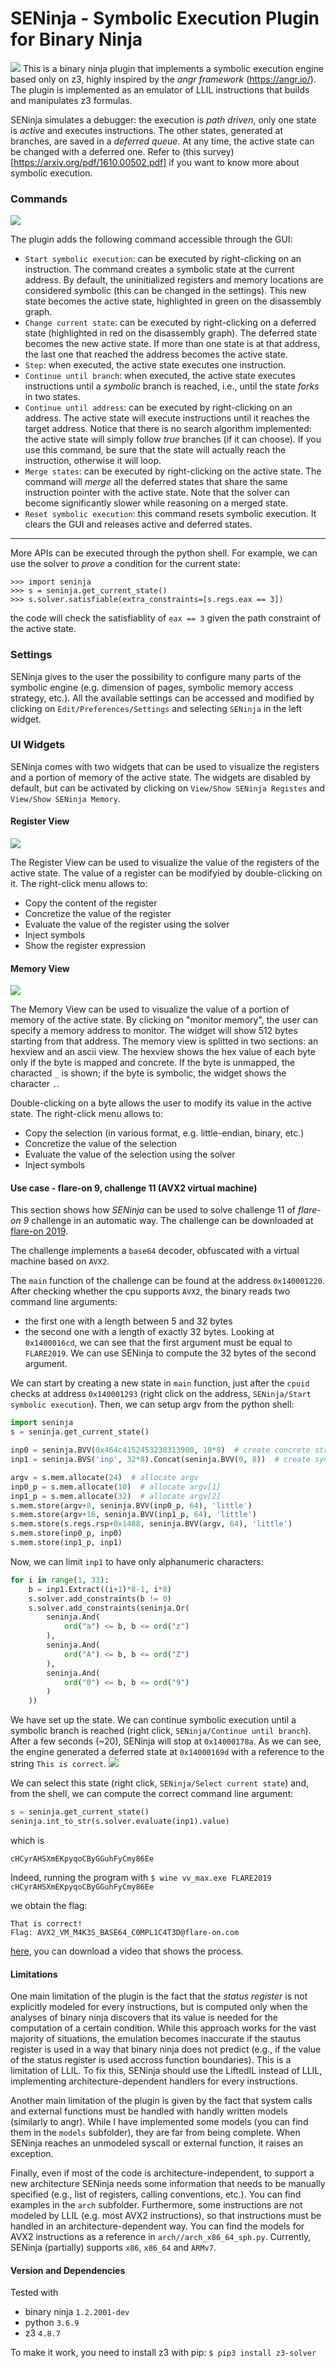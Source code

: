 # SENinja - Symbolic Execution Plugin for Binary Ninja
![](pictures/screenshot.png)
This is a binary ninja plugin that implements a symbolic execution engine based only on z3, highly inspired by the _angr framework_ (https://angr.io/). 
The plugin is implemented as an emulator of LLIL instructions that builds and manipulates z3 formulas. 

SENinja simulates a debugger: the execution is _path driven_, only one state is _active_ and executes instructions. The other states, generated at branches, are saved in a _deferred queue_. At any time, the active state can be changed with a deferred one.
Refer to (this survey)[https://arxiv.org/pdf/1610.00502.pdf] if you want to know more about symbolic execution.

### Commands
![](pictures/commands.png)

The plugin adds the following command accessible through the GUI:
- `Start symbolic execution`: can be executed by right-clicking on an instruction. The command creates a symbolic state at the current address. By default, the uninitialized registers and memory locations are considered symbolic (this can be changed in the settings). This new state becomes the active state, highlighted in green on the disassembly graph.
- `Change current state`: can be executed by right-clicking on a deferred state (highlighted in red on the disassembly graph). The deferred state becomes the new active state. If more than one state is at that address, the last one that reached the address becomes the active state.
- `Step`: when executed, the active state executes one instruction.
- `Continue until branch`: when executed, the active state executes instructions until a _symbolic_ branch is reached, i.e., until the state _forks_ in two states.
- `Continue until address`: can be executed by right-clicking on an address. The active state will execute instructions until it reaches the target address. Notice that there is no search algorithm implemented: the active state will simply follow _true_ branches (if it can choose). If you use this command, be sure that the state will actually reach the instruction, otherwise it will loop.
- `Merge states`: can be executed by right-clicking on the active state. The command will _merge_ all the deferred states that share the same instruction pointer with the active state. Note that the solver can become significantly slower while reasoning on a merged state. 
- `Reset symbolic execution`: this command resets symbolic execution. It clears the GUI and releases active and deferred states.

---

More APIs can be executed through the python shell. For example, we can use the solver to _prove_ a condition for the current state:
```
>>> import seninja
>>> s = seninja.get_current_state()
>>> s.solver.satisfiable(extra_constraints=[s.regs.eax == 3])
```
the code will check the satisfiablity of `eax == 3` given the path constraint of the active state.

### Settings

SENinja gives to the user the possibility to configure many parts of the symbolic engine (e.g. dimension of pages, symbolic memory access strategy, etc.). 
All the available settings can be accessed and modified by clicking on `Edit/Preferences/Settings` and selecting `SENinja` in the left widget.

### UI Widgets

SENinja comes with two widgets that can be used to visualize the registers and a portion of memory of the active state. The widgets are disabled by default, but can be activated by clicking on `View/Show SENinja Registes` and `View/Show SENinja Memory`. 

#### Register View
![](pictures/register_view.png)

The Register View can be used to visualize the value of the registers of the active state. The value of a register can be modifyied by double-clicking on it. The right-click menu allows to:
- Copy the content of the register
- Concretize the value of the register
- Evaluate the value of the register using the solver
- Inject symbols
- Show the register expression

#### Memory View
![](pictures/memory_view.png)

The Memory View can be used to visualize the value of a portion of memory of the active state. By clicking on "monitor memory", the user can specify a memory address to monitor. The widget will show 512 bytes starting from that address. 
The memory view is splitted in two sections: an hexview and an ascii view. The hexview shows the hex value of each byte only if the byte is mapped and concrete. If the byte is unmapped, the characted `_` is shown; if the byte is symbolic, the widget shows the character `.`. 

Double-clicking on a byte allows the user to modify its value in the active state.
The right-click menu allows to:
- Copy the selection (in various format, e.g. little-endian, binary, etc.)
- Concretize the value of the selection
- Evaluate the value of the selection using the solver
- Inject symbols

#### Use case - flare-on 9, challenge 11 (AVX2 virtual machine)

This section shows how _SENinja_ can be used to solve challenge 11 of  _flare-on 9_ challenge in an automatic way. 
The challenge can be downloaded at [flare-on 2019](https://www.fireeye.com/blog/threat-research/2019/09/2019-flare-on-challenge-solutions.html).

The challenge implements a `base64` decoder, obfuscated with a virtual machine based on `AVX2`. 

The `main` function of the challenge can be found at the address `0x140001220`. 
After checking whether the cpu supports `AVX2`, the binary reads two command line arguments:
- the first one with a length between 5 and 32 bytes
- the second one with a length of exactly 32 bytes.
Looking at `0x1400016cd`, we can see that the first argument must be equal to `FLARE2019`. 
We can use SENinja to compute the 32 bytes of the second argument.

We can start by creating a new state in `main` function, just after the `cpuid` checks at address `0x140001293` (right click on the address, `SENinja/Start symbolic execution`).
Then, we can setup argv from the python shell:
``` python
import seninja
s = seninja.get_current_state()

inp0 = seninja.BVV(0x464c4152453230313900, 10*8)  # create concrete string FLARE2019
inp1 = seninja.BVS('inp', 32*8).Concat(seninja.BVV(0, 8))  # create symbolic string of 32 bytes

argv = s.mem.allocate(24)  # allocate argv
inp0_p = s.mem.allocate(10)  # allocate argv[1]
inp1_p = s.mem.allocate(32)  # allocate argv[2]
s.mem.store(argv+8, seninja.BVV(inp0_p, 64), 'little')
s.mem.store(argv+16, seninja.BVV(inp1_p, 64), 'little')
s.mem.store(s.regs.rsp+0x1488, seninja.BVV(argv, 64), 'little')
s.mem.store(inp0_p, inp0)
s.mem.store(inp1_p, inp1)
```

Now, we can limit `inp1` to have only alphanumeric characters:
``` python
for i in range(1, 33):
    b = inp1.Extract((i+1)*8-1, i*8)
    s.solver.add_constraints(b != 0)
    s.solver.add_constraints(seninja.Or(
        seninja.And(
            ord("a") <= b, b <= ord("z")
        ),
        seninja.And(
            ord("A") <= b, b <= ord("Z") 
        ),
        seninja.And(
            ord("0") <= b, b <= ord("9")
        )
    ))
```

We have set up the state. We can continue symbolic execution until a symbolic branch is reached (right click, `SENinja/Continue until branch`).
After a few seconds (~20), SENinja will stop at `0x14000178a`. As we can see, the engine generated a deferred state at `0x14000169d` with a reference to the string `This is correct`.
![](pictures/flareon-11.png)

We can select this state (right click, `SENinja/Select current state`) and, from the shell, we can compute the correct command line argument:
``` python
s = seninja.get_current_state()
seninja.int_to_str(s.solver.evaluate(inp1).value)
```

which is
```
cHCyrAHSXmEKpyqoCByGGuhFyCmy86Ee
```

Indeed, running the program with
`$ wine vv_max.exe FLARE2019 cHCyrAHSXmEKpyqoCByGGuhFyCmy86Ee`

we obtain the flag:
```
That is correct!
Flag: AVX2_VM_M4K3S_BASE64_C0MPL1C4T3D@flare-on.com
``` 

[here](https://drive.google.com/open?id=13qFmoFow9OA-l3v4TpS7_4YM88drxM5P), you can download a video that shows the process.

#### Limitations
One main limitation of the plugin is the fact that the _status register_ is not explicitly modeled for every instructions, but is computed only when the analyses of binary ninja discovers that its value is needed for the computation of a certain condition. 
While this approach works for the vast majority of situations, the emulation becomes inaccurate if the stautus register is used in a way that binary ninja does not predict (e.g., if the value of the status register is used accross function boundaries).
This is a limitation of LLIL. To fix this, SENinja should use the LiftedIL instead of LLIL, implementing architecture-dependent handlers for every instructions.


Another main limitation of the plugin is given by the fact that system calls and external functions must be handled with handly written models (similarly to angr). While I have implemented some models (you can find them in the `models` subfolder), they are far from being complete. When SENinja reaches an unmodeled syscall or external function, it raises an exception.


Finally, even if most of the code is architecture-independent, to support a new architecture SENinja needs some information that needs to be manually specified (e.g., list of registers, calling conventions, etc.). You can find examples in the `arch` subfolder. Furthermore, some instructions are not modeled by LLIL (e.g. most AVX2 instructions), so that instructions must be handled in an architecture-dependent way. You can find the models for AVX2 instructions as a reference in `arch//arch_x86_64_sph.py`.
Currently, SENinja (partially) supports `x86`, `x86_64` and `ARMv7`.

#### Version and Dependencies
Tested with 
- binary ninja `1.2.2001-dev`
- python `3.6.9` 
- z3 `4.8.7`

To make it work, you need to install z3 with pip:
`$ pip3 install z3-solver`
